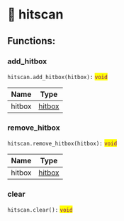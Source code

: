 # 🤣 hitscan

## Functions:

### add\_hitbox

`hitscan.add_hitbox(hitbox):` <mark style="color:purple;">`void`</mark>

| Name   | Type                                |
| ------ | ----------------------------------- |
| hitbox | [hitbox](../enumerations/hitbox.md) |

### remove\_hitbox

`hitscan.remove_hitbox(hitbox):` <mark style="color:purple;">`void`</mark>

| Name   | Type                                |
| ------ | ----------------------------------- |
| hitbox | [hitbox](../enumerations/hitbox.md) |

### clear

`hitscan.clear():` <mark style="color:purple;">`void`</mark>
